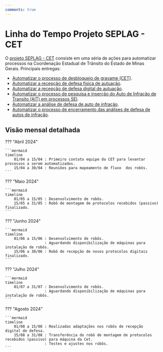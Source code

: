 ```yaml
---
comments: true
---
```


# Linha do Tempo Projeto SEPLAG - CET

O [projeto SEPLAG - CET](https://github.com/automatiza-mg/projeto-seplag-cet) consiste em uma séria de ações para automatizar processos na Coordenação Estadual de Trânsito do Estado de Minas Gerais. Principais entregas:

- [Automatizar o processo de desbloqueio de gravame (CET)](https://github.com/automatiza-mg/projeto-seplag-cet/issues/7).
- [Automatizar a recepção de defesa física de autuação](https://github.com/automatiza-mg/projeto-seplag-cet/issues/1).
- [Automatizar a recepção de defesa digital de autuação](https://github.com/automatiza-mg/projeto-seplag-cet/issues/2).
- [Automatizar o processo de pesquisa e inserção do Auto de Infração de Transito (AIT) em processos SEI](https://github.com/automatiza-mg/projeto-seplag-cet/issues/3).
- [Automatizar a análise de defesa de auto de infração](https://github.com/automatiza-mg/projeto-seplag-cet/issues/4).
- [Automatizar o processo de encerramento das análises de defesa de autos de infração](https://github.com/automatiza-mg/projeto-seplag-cet/issues/5).

## Visão mensal detalhada

??? "Abril 2024"

    ```mermaid
    timeline
        01/04 a 15/04 : Primeiro contato equipe da CET para levantar processos a serem automatizados.
        15/04 a 30/04 : Reuniões para mapeamento de fluxo  dos robôs.
    ```

??? "Maio 2024"

    ```mermaid
    timeline
        01/05 a 15/05 : Desenvolvimento de robôs.
        15/05 a 31/05 : Robô de montagem de protocolos recebidos (passivo) finalizado.
    ```

??? "Junho 2024"

    ```mermaid
    timeline
        01/06 a 15/06 : Desenvolvimento de robôs.
                      : Aguardando disponibilização de máquinas para instalação de robôs.
        15/06 a 30/06 : Robô de recepção de novos protocolos digitais finalizado.
    ```

??? "Julho 2024"

    ```mermaid
    timeline
        01/07 a 31/07 : Desenvolvimento de robôs.
                      : Aguardando disponibilização de máquinas para instalação de robôs.
    ```
    
??? "Agosto 2024"

    ```mermaid
    timeline
        01/08 a 15/08 : Realizadas adaptações nos robôs de recepção digital de defesa.
        15/08 a 31/08 : Transferência do robô de montagem de protocolos recebidos (passivo) para máquina da Cet.
                      : Testes e ajustes nos robôs.
    ```

